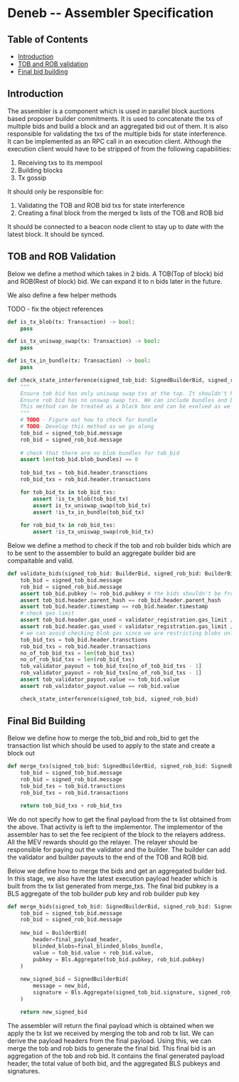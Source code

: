 # Deneb -- Assembler Specification

## Table of Contents

<!-- START doctoc generated TOC please keep comment here to allow auto update -->
<!-- DON'T EDIT THIS SECTION, INSTEAD RE-RUN doctoc TO UPDATE -->

- [Introduction](#introduction)
- [TOB and ROB validation](#containers)
- [Final bid building](#containers)

<!-- END doctoc generated TOC please keep comment here to allow auto update -->

## Introduction

The assembler is a component which is used in parallel block auctions based proposer builder commitments. It is used to concatenate the txs of multiple
bids and build a block and an aggregated bid out of them.
It is also responsible for validating the txs of the multiple bids for state interference.
It can be implemented as an RPC call in an execution client. Although the execution client would have to be stripped of from the following capabilities:
1. Receiving txs to its mempool
2. Building blocks
3. Tx gossip

It should only be responsible for:
1. Validating the TOB and ROB bid txs for state interference
2. Creating a final block from the merged tx lists of the TOB and ROB bid

It should be connected to a beacon node client to stay up to date with the latest block. It should be synced.

## TOB and ROB Validation

Below we define a method which takes in 2 bids. A TOB(Top of block) bid and ROB(Rest of block) bid. We can expand it to n bids later
in the future. 

We also define a few helper methods

TODO - fix the object references

```python
def is_tx_blob(tx: Transaction) -> bool:
    pass
```

```python
def is_tx_uniswap_swap(tx: Transaction) -> bool:
    pass
```

```python
def is_tx_in_bundle(tx: Transaction) -> bool:
    pass
```

```python
def check_state_interference(signed_tob_bid: SignedBuilderBid, signed_rob_bid: SignedBuilderBid):
    """
    Ensure tob bid has only uniswap swap txs at the top. It shouldn't have bundles, blob txs and meta txs.
    Ensure rob bid has no unswap swap txs. We can include bundles and blob txs.
    This method can be treated as a black box and can be evolved as we go along with developing pepc-boost.
    """    
    # TODO - Figure out how to check for bundle
    # TODO- Develop this method as we go along
    tob_bid = signed_tob_bid.message
    rob_bid = signed_rob_bid.message
    
    # check that there are no blob bundles for tob_bid
    assert len(tob_bid.blob_bundles) == 0
    
    tob_bid_txs = tob_bid.header.transctions
    rob_bid_txs = rob_bid.header.transactions

    for tob_bid_tx in tob_bid_txs:
        assert !is_tx_blob(tob_bid_tx)
        assert is_tx_uniswap_swap(tob_bid_tx)
        assert !is_tx_in_bundle(tob_bid_tx)
    
    for rob_bid_tx in rob_bid_txs:
        assert !is_tx_uniswap_swap(rob_bid_tx)
```

Below we define a method to check if the tob and rob builder bids which are to be sent to the assembler to build an aggregate builder bid are compaitable and valid.

```python
def validate_bids(signed_tob_bid: BuilderBid, signed_rob_bid: BuilderBid, validator_registration: ValidatorRegistrationV2) -> bool:
    tob_bid = signed_tob_bid.message
    rob_bid = signed_rob_bid.message
    assert tob_bid.pubkey != rob_bid.pubkey # the bids shouldn't be from the same builder
    assert tob_bid.header.parent_hash == rob_bid.header.parent_hash
    assert tob_bid.header.timestamp == rob_bid.header.timestamp
    # check gas limit
    assert tob_bid.header.gas_used < validator_registration.gas_limit / 2
    assert rob_bid.header.gas_used < validator_registration.gas_limit / 2
    # we can avoid checking blob gas since we are restricting blobs only to ROB and also given that blobs work in a seperate gas fee market
    tob_bid_txs = tob_bid.header.transctions
    rob_bid_txs = rob_bid.header.transactions
    no_of_tob_bid_txs = len(tob_bid_txs)
    no_of_rob_bid_txs = len(rob_bid_txs)
    tob_validator_payout = tob_bid_txs[no_of_tob_bid_txs - 1]
    rob_validator_payout = rob_bid_txs[no_of_rob_bid_txs - 1]
    assert tob_validator_payout.value == tob_bid.value
    assert rob_validator_payout.value == rob_bid.value

    check_state_interference(signed_tob_bid, signed_rob_bid)
```

## Final Bid Building

Below we define how to merge the tob_bid and rob_bid to get the transaction list which should be used to apply to the state and create a block out

```python
def merge_txs(signed_tob_bid: SignedBuilderBid, signed_rob_bid: SignedBuilderBid) -> Transaction[]:
    tob_bid = signed_tob_bid.message
    rob_bid = signed_rob_bid.message
    tob_bid_txs = tob_bid.transctions
    rob_bid_txs = rob_bid.transactions

    return tob_bid_txs + rob_bid_txs
```

We do not specify how to get the final payload from the tx list obtained from the above. That activity is left to the implementor. The implementor of the assembler
has to set the fee recipient of the block to the relayers address. All the MEV rewards should go the relayer. The relayer should be responsible for paying out the validator
and the builder. The builder can add the validator and builder payouts to the end of the TOB and ROB bid. 

Below we define how to merge the bids and get an aggregated builder bid. In this stage, we also have the latest execution payload header which is 
built from the tx list generated from merge_txs. The final bid pubkey is a BLS aggregate of the tob builder pub key and rob builder pub key 

```python
def merge_bids(signed_tob_bid: SignedBuilderBid, signed_rob_bid: SignedBuilderBid, final_payload_header: ExecutionPayloadHeader, final_blinded_blobs_bundle: BlindedBlobsBundle) -> SignedBuilderBid:
    tob_bid = signed_tob_bid.message
    rob_bid = signed_rob_bid.message
    
    new_bid = BuilderBid(
        header=final_payload_header,
        blinded_blobs=final_blinded_blobs_bundle,
        value = tob_bid.value + rob_bid.value,
        pubkey = Bls.Aggregate(tob_bid.pubkey, rob_bid.pubkey)
    )
    
    new_signed_bid = SignedBuilderBid(
        message = new_bid,
        signature = Bls.Aggregate(signed_tob_bid.signature, signed_rob_bid.signature)
    )

    return new_signed_bid
```

The assembler will return the final payload which is obtained when we apply the tx list we received by merging the tob and rob tx list. We can derive
the payload headers from the final payload. Using this, we can merge the tob and rob bids to generate the final bid. This final bid is an aggregation 
of the tob and rob bid. It contains the final generated payload header, the total value of both bid, and the aggregated BLS pubkeys and signatures.